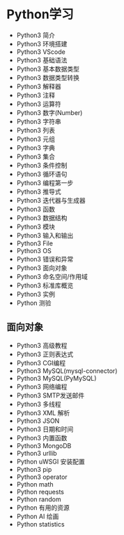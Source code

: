 # Python学习
* Python3 简介
* Python3 环境搭建
* Python3 VScode
* Python3 基础语法
* Python3 基本数据类型
* Python3 数据类型转换
* Python3 解释器
* Python3 注释
* Python3 运算符
* Python3 数字(Number)
* Python3 字符串
* Python3 列表
* Python3 元组
* Python3 字典
* Python3 集合
* Python3 条件控制
* Python3 循环语句
* Python3 编程第一步
* Python3 推导式
* Python3 迭代器与生成器
* Python3 函数
* Python3 数据结构
* Python3 模块
* Python3 输入和输出
* Python3 File
* Python3 OS
* Python3 错误和异常
* Python3 面向对象
* Python3 命名空间/作用域
* Python3 标准库概览
* Python3 实例
* Python 测验
## 面向对象
* Python3 高级教程
* Python3 正则表达式
* Python3 CGI编程
* Python3 MySQL(mysql-connector)
* Python3 MySQL(PyMySQL)
* Python3 网络编程
* Python3 SMTP发送邮件
* Python3 多线程
* Python3 XML 解析
* Python3 JSON
* Python3 日期和时间
* Python3 内置函数
* Python3 MongoDB
* Python3 urllib
* Python uWSGI 安装配置
* Python3 pip
* Python3 operator
* Python math
* Python requests
* Python random
* Python 有用的资源
* Python AI 绘画
* Python statistics